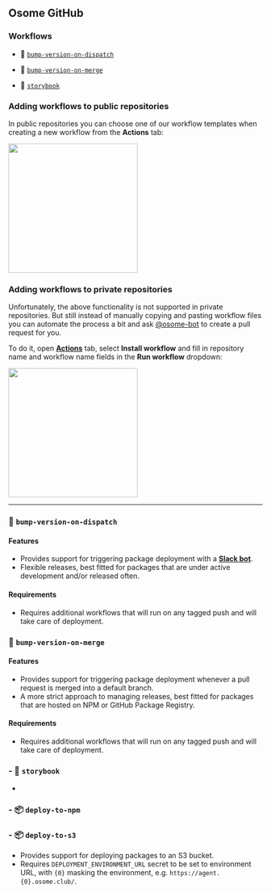 ## Osome GitHub

### Workflows

- :boxing_glove: [`bump-version-on-dispatch`](#boxing_glove-bump-version-on-dispatch)

- :fist_left: [`bump-version-on-merge`](#fist_left-bump-version-on-merge)

- :ledger: [`storybook`](#ledger-storybook)

### Adding workflows to public repositories

In public repositories you can choose one of our workflow templates when creating a new workflow from the **Actions** tab:

<img src="https://user-images.githubusercontent.com/900311/87473296-e075d980-c629-11ea-9613-5b314edd5182.png" height="256px" />


### Adding workflows to private repositories

Unfortunately, the above functionality is not supported in private repositories. But still instead of manually copying and pasting workflow files you can automate the process a bit and ask [@osome-bot](https://github.com/osome-bot) to create a pull request for you.

To do it, open **[Actions](https://github.com/OsomePteLtd/.github/actions?query=workflow%3A%22Install+workflow%22)** tab, select **Install workflow** and fill in repository name and workflow name fields in the **Run workflow** dropdown:

<img src="https://user-images.githubusercontent.com/900311/87471298-cf779900-c626-11ea-940d-e572ea9f54bb.png" height="256px" />

---

### :boxing_glove: `bump-version-on-dispatch`

#### Features

- Provides support for triggering package deployment with a **[Slack bot](https://github.com/OsomePteLtd/slack-bot)**.
- Flexible releases, best fitted for packages that are under active development and/or released often.

#### Requirements

- Requires additional workflows that will run on any tagged push and will take care of deployment.

### :fist_left: `bump-version-on-merge`

#### Features

- Provides support for triggering package deployment whenever a pull request is merged into a default branch.
- A more strict approach to managing releases, best fitted for packages that are hosted on NPM or GitHub Package Registry.

#### Requirements

- Requires additional workflows that will run on any tagged push and will take care of deployment.

### - :ledger: `storybook`
-

### - :package: `deploy-to-npm`

### - :package: `deploy-to-s3`

- Provides support for deploying packages to an S3 bucket. 
- Requires `DEPLOYMENT_ENVIRONMENT_URL` secret to be set to environment URL, with `{0}` masking the environment, e.g. `https://agent.{0}.osome.club/`.
